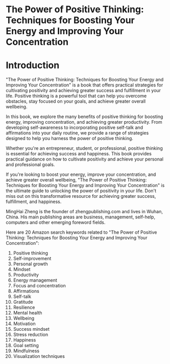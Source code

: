 # The Power of Positive Thinking: Techniques for Boosting Your Energy and Improving Your Concentration

# Introduction

"The Power of Positive Thinking: Techniques for Boosting Your Energy and Improving Your Concentration" is a book that offers practical strategies for cultivating positivity and achieving greater success and fulfillment in your life. Positive thinking is a powerful tool that can help you overcome obstacles, stay focused on your goals, and achieve greater overall wellbeing.

In this book, we explore the many benefits of positive thinking for boosting energy, improving concentration, and achieving greater productivity. From developing self-awareness to incorporating positive self-talk and affirmations into your daily routine, we provide a range of strategies designed to help you harness the power of positive thinking.

Whether you're an entrepreneur, student, or professional, positive thinking is essential for achieving success and happiness. This book provides practical guidance on how to cultivate positivity and achieve your personal and professional goals.

If you're looking to boost your energy, improve your concentration, and achieve greater overall wellbeing, "The Power of Positive Thinking: Techniques for Boosting Your Energy and Improving Your Concentration" is the ultimate guide to unlocking the power of positivity in your life. Don't miss out on this transformative resource for achieving greater success, fulfillment, and happiness.

MingHai Zheng is the founder of zhengpublishing.com and lives in Wuhan, China. His main publishing areas are business, management, self-help, computers and other emerging foreword fields.



Here are 20 Amazon search keywords related to "The Power of Positive Thinking: Techniques for Boosting Your Energy and Improving Your Concentration":

1. Positive thinking
2. Self-improvement
3. Personal growth
4. Mindset
5. Productivity
6. Energy management
7. Focus and concentration
8. Affirmations
9. Self-talk
10. Gratitude
11. Resilience
12. Mental health
13. Wellbeing
14. Motivation
15. Success mindset
16. Stress reduction
17. Happiness
18. Goal setting
19. Mindfulness
20. Visualization techniques

